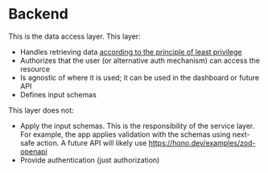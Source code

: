 # Backend

This is the data access layer. This layer:

- Handles retrieving data [according to the principle of least privilege](https://en.wikipedia.org/wiki/Principle_of_least_privilege)
- Authorizes that the user (or alternative auth mechanism) can access the resource
- Is agnostic of where it is used; it can be used in the dashboard or future API
- Defines input schemas

This layer does not:

- Apply the input schemas. This is the responsibility of the service layer. For
  example, the app applies validation with the schemas using next-safe action. A
  future API will likely use https://hono.dev/examples/zod-openapi
- Provide authentication (just authorization)
